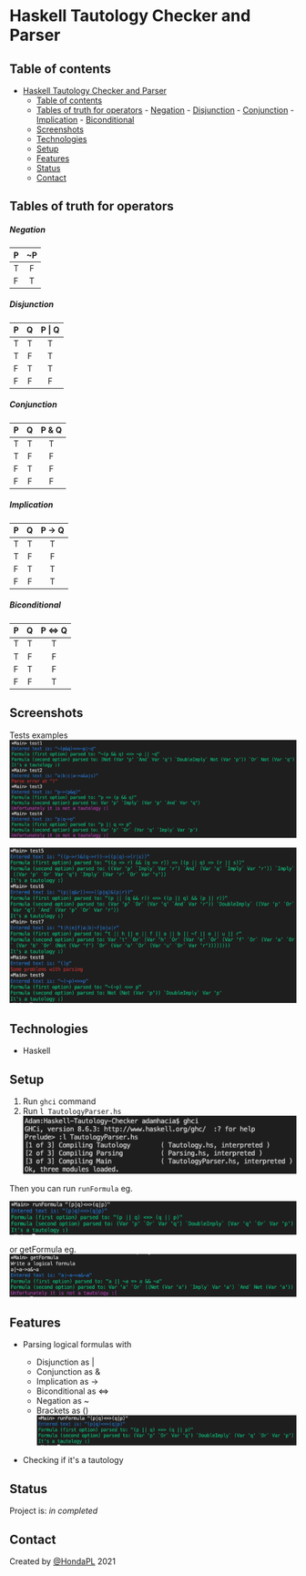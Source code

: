 # Haskell Tautology Checker and Parser
> 

## Table of contents
- [Haskell Tautology Checker and Parser](#haskell-tautology-checker-and-parser)
  - [Table of contents](#table-of-contents)
  - [Tables of truth for operators](#tables-of-truth-for-operators)
        - [Negation](#negation)
        - [Disjunction](#disjunction)
        - [Conjunction](#conjunction)
        - [Implication](#implication)
        - [Biconditional](#biconditional)
  - [Screenshots](#screenshots)
  - [Technologies](#technologies)
  - [Setup](#setup)
  - [Features](#features)
  - [Status](#status)
  - [Contact](#contact)

## Tables of truth for operators

##### Negation
| P             | ~P            |
| ------------- |:-------------:|
| T             | F             |
| F             | T             |

##### Disjunction
| P             | Q             |P \| Q  |
| ------------- |:-------------:|:-------:|
| T             | T             | T      |
| T             | F             |   T    |
| F             | T             |    T   |
| F             | F             |    F   |

##### Conjunction
| P             | Q             |P & Q   |
| ------------- |:-------------:|:-------:|
| T             | T             | T      |
| T             | F             |   F    |
| F             | T             |    F   |
| F             | F             |    F   |

##### Implication
| P             | Q             |P ->   Q|
| ------------- |:-------------:|:------:|
| T             | T             | T      |
| T             | F             |   F    |
| F             | T             |    T   |
| F             | F             |    T   |

##### Biconditional
| P             | Q             |P <=> Q |
| ------------- |:-------------:|:------:|
| T             | T             |T       |
| T             | F             |F       |
| F             | T             |F       |
| F             | F             |T       |

## Screenshots

Tests examples
![Example screenshot](images/test1.png)

![Example screenshot](images/test2.png)


## Technologies
* Haskell

## Setup
1. Run ```ghci``` command
2. Run ```l TautologyParser.hs```
![Example screenshot](images/setup.png)

Then you can run ```runFormula``` eg.

![Example screenshot](images/test3.png)

or getFormula eg.
![Example screenshot](images/test4.png)


## Features
* Parsing logical formulas with
  - Disjunction as |
  - Conjunction as &
  - Implication as ->
  - Biconditional as <=>
  - Negation as ~
  - Brackets as ()
![Example screenshot](images/test3.png)

* Checking if it's a tautology

## Status
Project is: _in completed_

## Contact
Created by [@HondaPL](https://hacia.students.wmi.amu.edu.pl/) 2021

